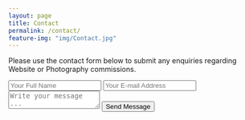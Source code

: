 ```yaml
---
layout: page
title: Contact
permalink: /contact/
feature-img: "img/Contact.jpg" 
---
```


Please use the contact form below to submit any enquiries regarding Website or Photography commissions.

<form class="contact" action="https://getsimpleform.com/messages?form_api_token=653b677f35525a8fb08078fcaa89963f" method="post">
  <input type='hidden' name='redirect_to' value='https://austinrea.github.io/thank-you' />
  <input type='text' name='name' placeholder='Your Full Name' />
  <input type='email' name='email' placeholder='Your E-mail Address' />
  <textarea name='message' placeholder='Write your message ...'></textarea>
  <input type='submit' value='Send Message' />
</form>